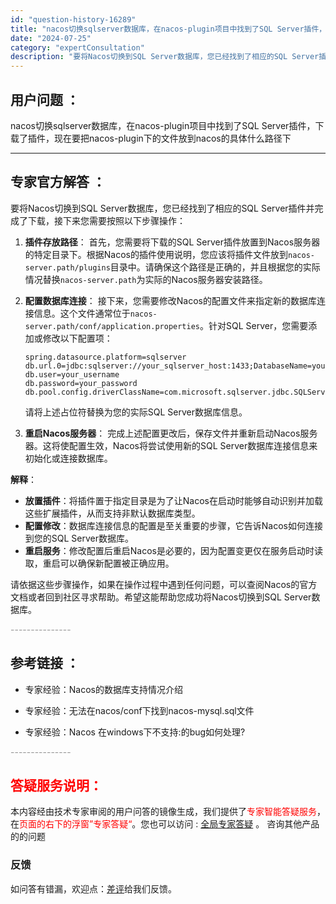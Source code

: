 ```yaml
---
id: "question-history-16289"
title: "nacos切换sqlserver数据库，在nacos-plugin项目中找到了SQL Server插件，下"
date: "2024-07-25"
category: "expertConsultation"
description: "要将Nacos切换到SQL Server数据库，您已经找到了相应的SQL Server插件并完成了下载，接下来您需要按照以下步骤操作：1. **插件存放路径**：   首先，您需要将下载的SQL Server插件放置到Nacos服务器的特定目录下。根据Nacos的插件使用说明，您应该将插件文件放到`"
---
```


## 用户问题 ： 
 nacos切换sqlserver数据库，在nacos-plugin项目中找到了SQL Server插件，下载了插件，现在要把nacos-plugin下的文件放到nacos的具体什么路径下  

---------------
## 专家官方解答 ：

要将Nacos切换到SQL Server数据库，您已经找到了相应的SQL Server插件并完成了下载，接下来您需要按照以下步骤操作：

1. **插件存放路径**：
   首先，您需要将下载的SQL Server插件放置到Nacos服务器的特定目录下。根据Nacos的插件使用说明，您应该将插件文件放到`nacos-server.path/plugins`目录中。请确保这个路径是正确的，并且根据您的实际情况替换`nacos-server.path`为实际的Nacos服务器安装路径。

2. **配置数据库连接**：
   接下来，您需要修改Nacos的配置文件来指定新的数据库连接信息。这个文件通常位于`nacos-server.path/conf/application.properties`。针对SQL Server，您需要添加或修改以下配置项：
   ```properties
   spring.datasource.platform=sqlserver
   db.url.0=jdbc:sqlserver://your_sqlserver_host:1433;DatabaseName=your_database_name
   db.user=your_username
   db.password=your_password
   db.pool.config.driverClassName=com.microsoft.sqlserver.jdbc.SQLServerDriver
   ```
   请将上述占位符替换为您的实际SQL Server数据库信息。

3. **重启Nacos服务器**：
   完成上述配置更改后，保存文件并重新启动Nacos服务器。这将使配置生效，Nacos将尝试使用新的SQL Server数据库连接信息来初始化或连接数据库。

**解释**：
- **放置插件**：将插件置于指定目录是为了让Nacos在启动时能够自动识别并加载这些扩展插件，从而支持非默认数据库类型。
- **配置修改**：数据库连接信息的配置是至关重要的步骤，它告诉Nacos如何连接到您的SQL Server数据库。
- **重启服务**：修改配置后重启Nacos是必要的，因为配置变更仅在服务启动时读取，重启可以确保新配置被正确应用。

请依据这些步骤操作，如果在操作过程中遇到任何问题，可以查阅Nacos的官方文档或者回到社区寻求帮助。希望这能帮助您成功将Nacos切换到SQL Server数据库。


<font color="#949494">---------------</font> 


## 参考链接 ：

* 专家经验：Nacos的数据库支持情况介绍 
 
 * 专家经验：无法在nacos/conf下找到nacos-mysql.sql文件 
 
 * 专家经验：Nacos 在windows下不支持:的bug如何处理? 


 <font color="#949494">---------------</font> 
 


## <font color="#FF0000">答疑服务说明：</font> 

本内容经由技术专家审阅的用户问答的镜像生成，我们提供了<font color="#FF0000">专家智能答疑服务</font>，在<font color="#FF0000">页面的右下的浮窗”专家答疑“</font>。您也可以访问 : [全局专家答疑](https://answer.opensource.alibaba.com/docs/intro) 。 咨询其他产品的的问题

### 反馈
如问答有错漏，欢迎点：[差评](https://ai.nacos.io/user/feedbackByEnhancerGradePOJOID?enhancerGradePOJOId=16302)给我们反馈。
